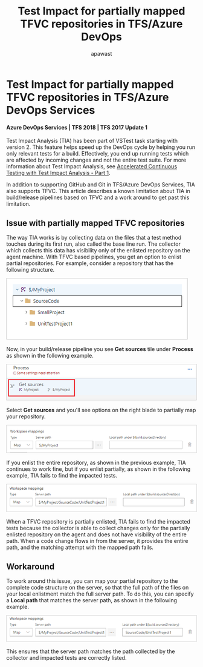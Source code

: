 ﻿---
title: Test Impact for partially mapped TFVC repositories in TFS/Azure DevOps
description: Test Impact for partially mapped TFVC repositories in TFS/Azure DevOps Services 
ms.assetid: 31825137-1d76-4bf5-a30b-35502c59e44c
ms.prod: devops
ms.topic: article
ms.technology: devops-code-tfvc
ms.date: 03/08/2018
ms.author: sdanie
author: apawast
ms.manager: mijacobs
monikerRange: '>= tfs-2017'
---

# Test Impact for partially mapped TFVC repositories in TFS/Azure DevOps Services

#### Azure DevOps Services | TFS 2018 | TFS 2017 Update 1

Test Impact Analysis (TIA) has been part of VSTest task starting with version 2. This feature helps speed up the DevOps cycle by helping you run only relevant tests for a build. Effectively, you end up running tests which are affected by incoming changes and not the entire test suite. For more information about Test Impact Analysis, see [Accelerated Continuous Testing with Test Impact Analysis - Part 1](https://blogs.msdn.microsoft.com/devops/2017/03/02/accelerated-continuous-testing-with-test-impact-analysis-part-1/). 

In addition to supporting GitHub and Git in TFS/Azure DevOps Services, TIA also supports TFVC. This article describes a known limitation about TIA in build/release pipelines based on TFVC and a work around to get past this limitation. 

## Issue with partially mapped TFVC repositories 

The way TIA works is by collecting data on the files that a test method touches during its first run, also called the base line run. The collector which collects this data has visibility only of the enlisted repository on the agent machine. With TFVC based pipelines, you get an option to enlist partial repositories. For example, consider a repository that has the following structure.

![TFVC repository structure](./_img/test-impact-for-partially-mapped-tfvc-repositories/tfvc-repo-structure.png)

Now, in your build/release pipeline you see **Get sources** tile under **Process** as shown in the following example. 

![Get sources](./_img/test-impact-for-partially-mapped-tfvc-repositories/get-sources-tile.png)

Select **Get sources** and you'll see options on the right blade to partially map your repository. 

![Map repository](./_img/test-impact-for-partially-mapped-tfvc-repositories/map-repository.png)

If you enlist the entire repository, as shown in the previous example, TIA continues to work fine, but if you enlist partially, as shown in the following example, TIA fails to find the impacted tests. 

![Partially map repository](./_img/test-impact-for-partially-mapped-tfvc-repositories/partially-map-repository.png)

When a TFVC repository is partially enlisted, TIA fails to find the impacted tests because the collector is able to collect changes only for the partially enlisted repository on the agent and does not have visibility of the entire path. When a code change flows in from the server, it provides the entire path, and the matching attempt with the mapped path fails.


## Workaround 
To work around this issue, you can map your partial repository to the complete code structure on the server, so that the full path of the files on your local enlistment match the full server path. To do this, you can specify a **Local path** that matches the server path, as shown in the following example.

![Partially mapped repository fix](./_img/test-impact-for-partially-mapped-tfvc-repositories/partially-mapped-repository-fix.png)

This ensures that the server path matches the path collected by the collector and impacted tests are correctly listed. 

 
